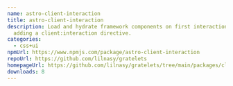 ```yaml
---
name: astro-client-interaction
title: astro-client-interaction
description: Load and hydrate framework components on first interaction by
  adding a client:interaction directive.
categories:
  - css+ui
npmUrl: https://www.npmjs.com/package/astro-client-interaction
repoUrl: https://github.com/lilnasy/gratelets
homepageUrl: https://github.com/lilnasy/gratelets/tree/main/packages/client-interaction
downloads: 8
---
```


